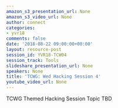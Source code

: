 ```yaml
---
amazon_s3_presentation_url: None
amazon_s3_video_url: None
author: connect
categories:
- yvr18
comments: false
date: '2018-08-22 09:00:00+00:00'
layout: resource-post
session_id: YVR18-TCW04
session_track: Tools
slideshare_presentation_url: None
speakers: None
title: 'TCWG: Wed Hacking Session 4'
youtube_video_url: None
---
```


TCWG Themed Hacking Session Topic TBD